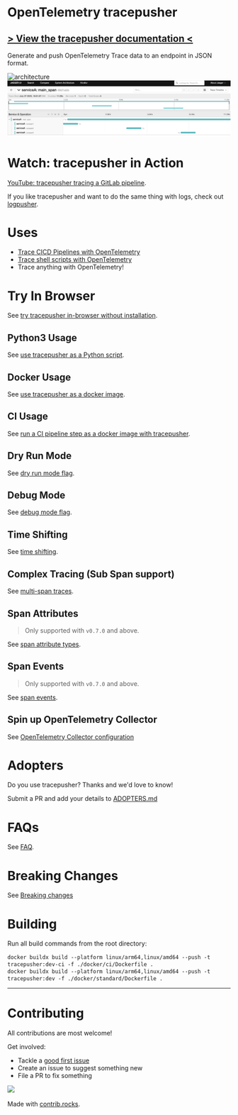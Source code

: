 # OpenTelemetry tracepusher

## [> View the tracepusher documentation <](https://agardnerit.github.io/tracepusher)

Generate and push OpenTelemetry Trace data to an endpoint in JSON format.

![architecture](assets/architecture.png)
![trace](assets/trace.png)

# Watch: tracepusher in Action
[YouTube: tracepusher tracing a GitLab pipeline](https://www.youtube.com/watch?v=zZDFQNHepyI).

If you like tracepusher and want to do the same thing with logs, check out [logpusher](https://agardnerit.github.io/logpusher).

# Uses

- [Trace CICD Pipelines with OpenTelemetry](samples/gitlab/README.md)
- [Trace shell scripts with OpenTelemetry](samples/script.sh)
- Trace anything with OpenTelemetry!

# Try In Browser

See [try tracepusher in-browser without installation](https://agardnerit.github.io/tracepusher/try/).

## Python3 Usage

See [use tracepusher as a Python script](https://agardnerit.github.io/tracepusher/usage/python).


## Docker Usage

See [use tracepusher as a docker image](https://agardnerit.github.io/tracepusher/usage/docker/).

## CI Usage

See [run a CI pipeline step as a docker image with tracepusher](https://agardnerit.github.io/tracepusher/usage/ci).

## Dry Run Mode

See [dry run mode flag](https://agardnerit.github.io/tracepusher/reference/dry-run-mode/).

## Debug Mode

See [debug mode flag](https://agardnerit.github.io/tracepusher/reference/debug-mode/).

## Time Shifting

See [time shifting](https://agardnerit.github.io/tracepusher/reference/time-shifting/).

## Complex Tracing (Sub Span support)

See [multi-span traces](https://agardnerit.github.io/tracepusher/reference/multi-span-traces/).

## Span Attributes

> Only supported with `v0.7.0` and above.

See [span attribute types](https://agardnerit.github.io/tracepusher/reference/span-attribute-types/).

## Span Events

> Only supported with `v0.7.0` and above.

See [span events](https://agardnerit.github.io/tracepusher/references/span-events/).

## Spin up OpenTelemetry Collector

See [OpenTelemetry Collector configuration](https://agardnerit.github.io/tracepusher/reference/otel-col)

# Adopters

Do you use tracepusher? Thanks and we'd love to know!

Submit a PR and add your details to [ADOPTERS.md](ADOPTERS.md)

# FAQs

See [FAQ](https://agardnerit.github.io/tracepusher/faq).

# Breaking Changes

See [Breaking changes](https://agardnerit.github.io/tracepusher/breaking-changes)

# Building

Run all build commands from the root directory:

```
docker buildx build --platform linux/arm64,linux/amd64 --push -t tracepusher:dev-ci -f ./docker/ci/Dockerfile .
docker buildx build --platform linux/arm64,linux/amd64 --push -t tracepusher:dev -f ./docker/standard/Dockerfile .
```

----------------------

# Contributing

All contributions are most welcome!

Get involved:
- Tackle a [good first issue](https://github.com/agardnerIT/tracepusher/issues?q=is%3Aopen+is%3Aissue+label%3A%22good+first+issue%22)
- Create an issue to suggest something new
- File a PR to fix something


<a href="https://github.com/agardnerit/tracepusher/graphs/contributors">
  <img src="https://contrib.rocks/image?repo=agardnerit/tracepusher" />
</a>

Made with [contrib.rocks](https://contrib.rocks).
